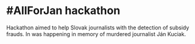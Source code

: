 # #AllForJan hackathon

<!--date:2018-04-06--2018-04-08-->
<!--update:2018-06-29-->

Hackathon aimed to help Slovak journalists with the detection of subsidy frauds. In was happening in memory of murdered journalist Ján Kuciak.
